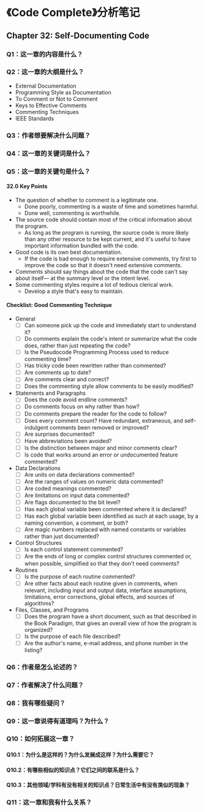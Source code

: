# 《Code Complete》分析笔记

## Chapter 32: Self-Documenting Code

### Q1：这一章的内容是什么？

### Q2：这一章的大纲是什么？

- External Documentation
- Programming Style as Documentation
- To Comment or Not to Comment
- Keys to Effective Comments
- Commenting Techniques
- IEEE Standards

### Q3：作者想要解决什么问题？

### Q4：这一章的关键词是什么？

### Q5：这一章的关键句是什么？

#### 32.0 Key Points

- The question of whether to comment is a legitimate one.
  - Done poorly, commenting is a waste of time and sometimes harmful.
  - Done well, commenting is worthwhile.
- The source code should contain most of the critical information about the program.
  - As long as the program is running, the source code is more likely than any other resource to be kept current,
    and it's useful to have important information bundled with the code.
- Good code is its own best documentation.
  - If the code is bad enough to require extensive comments,
    try first to improve the code so that it doesn't need extensive comments.
- Comments should say things about the code that the code can't say about itself—
  at the summary level or the intent level.
- Some commenting styles require a lot of tedious clerical work.
  - Develop a style that's easy to maintain.

#### Checklist: Good Commenting Technique

- General
  - [ ] Can someone pick up the code and immediately start to understand it?
  - [ ] Do comments explain the code's intent or summarize what the code does,
        rather than just repeating the code?
  - [ ] Is the Pseudocode Programming Process used to reduce commenting time?
  - [ ] Has tricky code been rewritten rather than commented?
  - [ ] Are comments up to date?
  - [ ] Are comments clear and correct?
  - [ ] Does the commenting style allow comments to be easily modified?

- Statements and Paragraphs
  - [ ] Does the code avoid endline comments?
  - [ ] Do comments focus on why rather than how?
  - [ ] Do comments prepare the reader for the code to follow?
  - [ ] Does every comment count? Have redundant, extraneous, and self-indulgent comments been removed or improved?
  - [ ] Are surprises documented?
  - [ ] Have abbreviations been avoided?
  - [ ] Is the distinction between major and minor comments clear?
  - [ ] Is code that works around an error or undocumented feature commented?

- Data Declarations
  - [ ] Are units on data declarations commented?
  - [ ] Are the ranges of values on numeric data commented?
  - [ ] Are coded meanings commented?
  - [ ] Are limitations on input data commented?
  - [ ] Are flags documented to the bit level?
  - [ ] Has each global variable been commented where it is declared?
  - [ ] Has each global variable been identified as such at each usage,
        by a naming convention, a comment, or both?
  - [ ] Are magic numbers replaced with named constants or variables rather than just documented?

- Control Structures
  - [ ] Is each control statement commented?
  - [ ] Are the ends of long or complex control structures commented or,
        when possible, simplified so that they don't need comments?

- Routines
  - [ ] Is the purpose of each routine commented?
  - [ ] Are other facts about each routine given in comments, when relevant,
        including input and output data, interface assumptions, limitations,
        error corrections, global effects, and sources of algorithms?

- Files, Classes, and Programs
  - [ ] Does the program have a short document, such as that described in the Book Paradigm,
        that gives an overall view of how the program is organized?
  - [ ] Is the purpose of each file described?
  - [ ] Are the author's name, e-mail address, and phone number in the listing?

### Q6：作者是怎么论述的？

### Q7：作者解决了什么问题？

### Q8：我有哪些疑问？

### Q9：这一章说得有道理吗？为什么？

### Q10：如何拓展这一章？

#### Q10.1：为什么是这样的？为什么发展成这样？为什么需要它？

#### Q10.2：有哪些相似的知识点？它们之间的联系是什么？

#### Q10.3：其他领域/学科有没有相关的知识点？日常生活中有没有类似的现象？

### Q11：这一章和我有什么关系？
